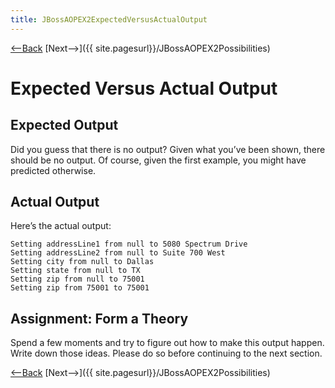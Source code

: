 ```yaml
---
title: JBossAOPEX2ExpectedVersusActualOutput
---
```

[<--Back]({{site.pagesurl}}/JBoss_AOP_Example_2) [Next-->]({{ site.pagesurl}}/JBossAOPEX2Possibilities)

# Expected Versus Actual Output

## Expected Output
Did you guess that there is no output? Given what you’ve been shown, there should be no output. Of course, given the first example, you might have predicted otherwise.
## Actual Output
Here’s the actual output:

```
Setting addressLine1 from null to 5080 Spectrum Drive
Setting addressLine2 from null to Suite 700 West
Setting city from null to Dallas
Setting state from null to TX
Setting zip from null to 75001
Setting zip from 75001 to 75001
```
## Assignment: Form a Theory
Spend a few moments and try to figure out how to make this output happen. Write down those ideas. Please do so before continuing to the next section.

[<--Back]({{site.pagesurl}}/JBoss_AOP_Example_2) [Next-->]({{ site.pagesurl}}/JBossAOPEX2Possibilities)
